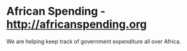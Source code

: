 African Spending - http://africanspending.org
==================

We are helping keep track of government expenditure all over Africa.